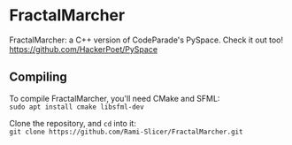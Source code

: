 # FractalMarcher

FractalMarcher: a C++ version of CodeParade's PySpace.
Check it out too! https://github.com/HackerPoet/PySpace

## Compiling

To compile FractalMarcher, you'll need CMake and SFML:  
`sudo apt install cmake libsfml-dev`

Clone the repository, and `cd` into it:  
`git clone https://github.com/Rami-Slicer/FractalMarcher.git`
